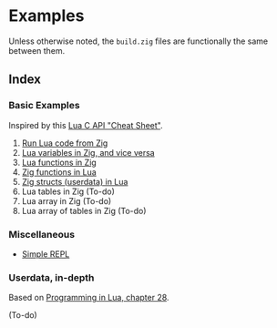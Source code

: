 # Examples

Unless otherwise noted, the `build.zig` files are functionally the same between them.

## Index

### Basic Examples

Inspired by this [Lua C API "Cheat Sheet"](https://www.codingwiththomas.com/blog/a-lua-c-api-cheat-sheet).

01. [Run Lua code from Zig](./example-01_run-lua)
02. [Lua variables in Zig, and vice versa](./example-02_variables)
03. [Lua functions in Zig](./example-03_lua-functions)
04. [Zig functions in Lua](./example-04_zig-functions)
05. [Zig structs (userdata) in Lua](./example-05_userdata)
06. Lua tables in Zig (To-do)
07. Lua array in Zig (To-do)
08. Lua array of tables in Zig (To-do)

### Miscellaneous

- [Simple REPL](./simple-repl)

### Userdata, in-depth

Based on [Programming in Lua, chapter 28](https://www.lua.org/pil/28.html).

(To-do)
